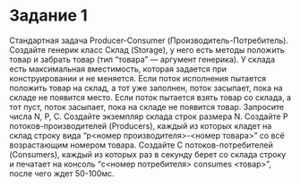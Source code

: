 # Задание 1

Стандартная задача Producer-Consumer (Производитель-Потребитель).
Создайте генерик класс Склад (Storage), у него есть методы положить товар и забрать товар (тип “товара” —
аргумент генерика). У склада есть максимальная вместимость, которая задается при конструировании и не
меняется. Если поток исполнения пытается положить товар на склад, а тот уже заполнен, поток засыпает, пока
на складе не появится место. Если поток пытается взять товар со склада, а тот пуст, поток засыпает, пока на
складе не появится товар.
Запросите числа N, P, C. Создайте экземпляр склада строк размера N. Создайте P потоков-производителей
(Producers), каждый из которых кладет на склад строку вида “p<номер производителя>-<номер товара>” со всё
возрастающим номером товара. Создайте C потоков-потребителей (Consumers), каждый из которых раз в
секунду берет со склада строку и печатает на консоль “c<номер потребителя> consumes <товар>”, после чего
ждет 50-100мс.